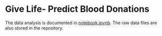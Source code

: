 # Give Life- Predict Blood Donations

The data analysis is documented in [notebook.ipynb](https://github.com/iDataist/Give-Life--Predict-Blood-Donations/blob/master/notebook.ipynb). The raw data files are also stored in the repository.
